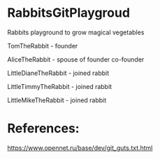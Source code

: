 # RabbitsGitPlaygroud
Rabbits playground to grow magical vegetables

TomTheRabbit - founder

AliceTheRabbit - spouse of founder co-founder

LittleDianeTheRabbit - joined rabbit

LittleTimmyTheRabbit - joined rabbit

LittleMikeTheRabbit - joined rabbit

# References:

https://www.opennet.ru/base/dev/git_guts.txt.html 

